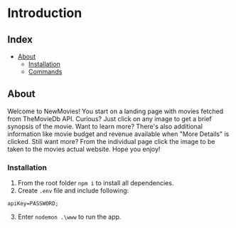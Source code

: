 # Introduction


## Index

- [About](#about)
  - [Installation](#installation)
  - [Commands](#commands)

## About
Welcome to NewMovies! You start on a landing page with movies fetched from TheMovieDb API. Curious? Just click on any image to get a brief synopsis of the movie. Want to learn more? There's also additional information like movie budget and revenue available when "More Details" is clicked. Still want more? From the individual page click the image to be taken to the movies actual website. Hope you enjoy!

### Installation
1. From the root folder `npm i` to install all dependencies.
2. Create `.env` file and include following:
```
apiKey=PASSWORD;
```
3. Enter `nodemon .\www` to run the app.